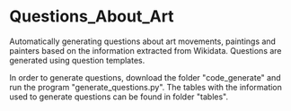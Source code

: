 # Questions_About_Art
Automatically generating questions about art movements, paintings and painters based on the information extracted from Wikidata. Questions are generated using question templates.

In order to generate questions, download the folder "code_generate" and run the program "generate_questions.py". The tables with the information used to generate questions can be found in folder "tables".
